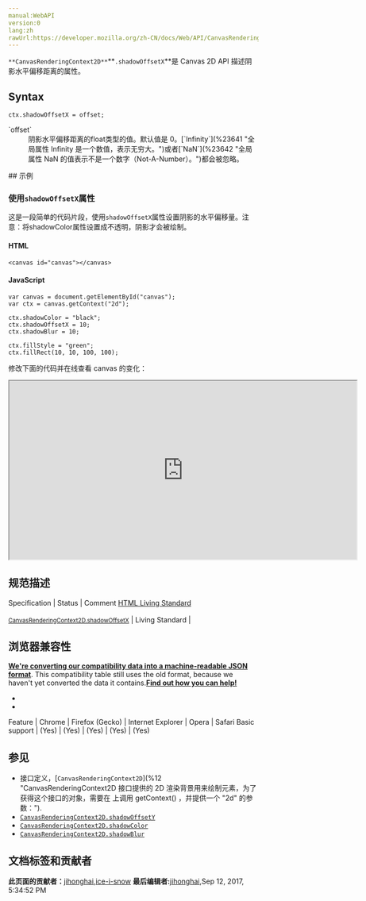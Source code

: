 ```yaml
---
manual:WebAPI
version:0
lang:zh
rawUrl:https://developer.mozilla.org/zh-CN/docs/Web/API/CanvasRenderingContext2D/shadowOffsetX
---
```






`**CanvasRenderingContext2D**`**`.shadowOffsetX`**是 Canvas 2D API 描述阴影水平偏移距离的属性。


## Syntax<a name="Syntax"></a>

```
ctx.shadowOffsetX = offset;

```
<dl><dt id=''>`offset`</dt><dd>阴影水平偏移距离的float类型的值。默认值是 0。[`Infinity`](%23641 "全局属性 Infinity 是一个数值，表示无穷大。")或者[`NaN`](%23642 "全局属性 NaN 的值表示不是一个数字（Not-A-Number）。")都会被忽略。</dd></dl>
## 示例<a name="示例"></a>

### 使用`shadowOffsetX`属性<a name="Using_the_shadowOffsetX_property"></a>


这是一段简单的代码片段，使用`shadowOffsetX`属性设置阴影的水平偏移量。注意：将shadowColor属性设置成不透明，阴影才会被绘制。


#### HTML<a name="HTML"></a>

```
<canvas id="canvas"></canvas>
```

#### JavaScript<a name="JavaScript"></a>

```
var canvas = document.getElementById("canvas");
var ctx = canvas.getContext("2d");

ctx.shadowColor = "black";
ctx.shadowOffsetX = 10;
ctx.shadowBlur = 10;

ctx.fillStyle = "green";
ctx.fillRect(10, 10, 100, 100);
```


修改下面的代码并在线查看 canvas 的变化：



<iframe src='https://mdn.mozillademos.org/zh-CN/docs/Web/API/CanvasRenderingContext2D/shadowOffsetX$samples/Playable_code?revision=1303243' width='700' height='360'></iframe>



## 规范描述<a name="规范描述"></a>
Specification | Status | Comment 
[HTML Living Standard<br></br><small>CanvasRenderingContext2D.shadowOffsetX</small>](%23667 "") | Living Standard |  


## 浏览器兼容性<a name="浏览器兼容性"></a>


**[We&#39;re converting our compatibility data into a machine-readable JSON format](%3344 "")**. This compatibility table still uses the old format, because we haven&#39;t yet converted the data it contains.**[Find out how you can help!](%3392 "")**


* 
* 
Feature | Chrome | Firefox (Gecko) | Internet Explorer | Opera | Safari 
Basic support | (Yes) | (Yes) | (Yes) | (Yes) | (Yes) 




## 参见<a name="参见"></a>

* 接口定义，[`CanvasRenderingContext2D`](%12 "CanvasRenderingContext2D 接口提供的 2D 渲染背景用来绘制<canvas>元素，为了获得这个接口的对象，需要在 <canvas> 上调用 getContext() ，并提供一个 "2d" 的参数：").
* [`CanvasRenderingContext2D.shadowOffsetY`](%251 "CanvasRenderingContext2D.shadowOffsetY 是 Canvas 2D API 描述阴影垂直偏移距离的属性。")
* [`CanvasRenderingContext2D.shadowColor`](%253 "CanvasRenderingContext2D.shadowColor 是 Canvas 2D API 描述阴影颜色的属性。")
* [`CanvasRenderingContext2D.shadowBlur`](%252 "CanvasRenderingContext2D.shadowBlur 是 Canvas 2D API 描述模糊效果程度的属性； 它既不对应像素值也不受当前转换矩阵的影响。 默认值是 0。")



## 文档标签和贡献者
**此页面的贡献者：**[jihonghai](%23619 ""),[ice-i-snow](%4741 "")
**最后编辑者:**[jihonghai](%23619 ""),<time>Sep 12, 2017, 5:34:52 PM</time>


